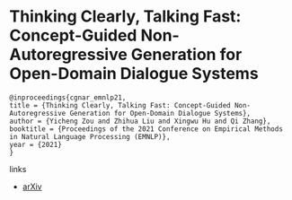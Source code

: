 # Thinking Clearly, Talking Fast: Concept-Guided Non-Autoregressive Generation for Open-Domain Dialogue Systems

```
@inproceedings{cgnar_emnlp21,
title = {Thinking Clearly, Talking Fast: Concept-Guided Non-Autoregressive Generation for Open-Domain Dialogue Systems},
author = {Yicheng Zou and Zhihua Liu and Xingwu Hu and Qi Zhang},
booktitle = {Proceedings of the 2021 Conference on Empirical Methods in Natural Language Processing (EMNLP)},
year = {2021}
}
```

links
- [arXiv](https://arxiv.org/abs/2109.04084)

